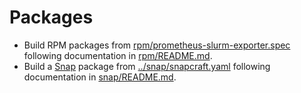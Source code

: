 # Packages

* Build RPM packages from
  [rpm/prometheus-slurm-exporter.spec](rpm/prometheus-slurm-exporter.spec)
  following documentation in [rpm/README.md](rpm/README.md]).
* Build a [Snap](https://snapcraft.io) package from
  [../snap/snapcraft.yaml](../snap/snapcraft.yaml) following documentation in
  [snap/README.md](snap/README.md).

